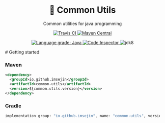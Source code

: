 <h1 align="center">🧰 Common Utils</h1>

<p align="center">Common utilities for java programming</p>

<p align="center">
    <a href="https://travis-ci.com/github/ImSejin/common-utils">
        <img alt="Travis CI" src="https://travis-ci.com/ImSejin/common-utils.svg?branch=master">
    </a>
    <a href="https://search.maven.org/artifact/io.github.imsejin/common-utils">
        <img alt="Maven Central" src="https://img.shields.io/maven-central/v/io.github.imsejin/common-utils">
    </a>
</p>

<p align="center">
    <a href="https://lgtm.com/projects/g/ImSejin/common-utils/context:java">
        <img alt="Language grade: Java" src="https://img.shields.io/lgtm/grade/java/g/ImSejin/common-utils.svg?logo=lgtm&logoWidth=18"/>
    </a>
    <a href="https://frontend.code-inspector.com/project/16359/dashboard">
        <img alt="Code Inspector" src="https://www.code-inspector.com/project/16359/score/svg">
    </a>
    <img alt="jdk8" src="https://img.shields.io/badge/jdk-8-orange">
</p>
# Getting started

### Maven

```xml
<dependency>
  <groupId>io.github.imsejin</groupId>
  <artifactId>common-utils</artifactId>
  <version>${common.utils.version}</version>
</dependency>
```

### Gradle

```groovy
implementation group: "io.github.imsejin", name: "common-utils", version: "$commonUtilsVersion"
```

